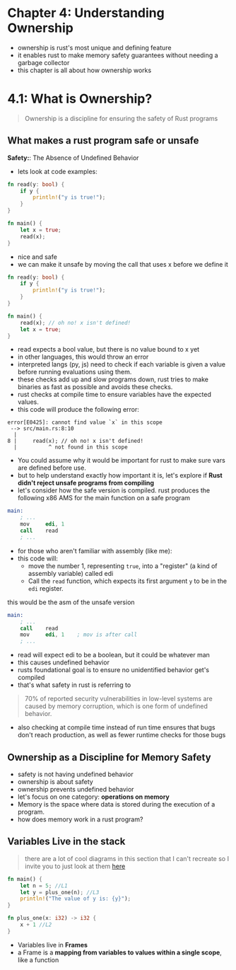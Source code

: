# Chapter 4: Understanding Ownership
- ownership is rust's most unique and defining feature
- it enables rust to make memory safety guarantees without needing a garbage collector
- this chapter is all about how ownership works

# 4.1: What is Ownership?
>Ownership is a discipline for ensuring the safety of Rust programs

## What makes a rust program safe or unsafe
**Safety:**: The Absence of Undefined Behavior 
- lets look at code examples:
```Rust
fn read(y: bool) {
    if y {
        println!("y is true!");
    }
}

fn main() {
    let x = true;
    read(x);
}
```
- nice and safe
- we can make it unsafe by moving the call that uses x before we define it

```Rust 
fn read(y: bool) {
    if y {
        println!("y is true!");
    }
}

fn main() {
    read(x); // oh no! x isn't defined!
    let x = true;
}
```
- read expects a bool value, but there is no value bound to x yet
- in other languages, this would throw an error
- interpreted langs (py, js) need to check if each variable is given a value before running evaluations using them.
- these checks add up and slow programs down, rust tries to make binaries as fast as possible and avoids these checks.
- rust checks at compile time to ensure variables have the expected values.
- this code will produce the following error:
```
error[E0425]: cannot find value `x` in this scope
 --> src/main.rs:8:10
  |
8 |     read(x); // oh no! x isn't defined!
  |          ^ not found in this scope

```
- You could assume why it would be important for rust to make sure vars are defined before use.
- but to help understand exactly how important it is, let's explore if **Rust didn't reject unsafe programs from compiling**
- let's consider how the safe version is compiled. rust produces the following x86 AMS for the main function on a safe program

```S
main:
    ; ...
    mov     edi, 1
    call    read
    ; ...
```
- for those who aren't familiar with assembly (like me):
- this code will:
  - move the number 1, representing ``true``, into a "register" (a kind of assembly variable) called edi
  - Call the ``read``  function, which expects its first argument ``y`` to be in the ``edi`` register.

this would be the asm of the unsafe version 
```S
main:
    ; ...
    call    read
    mov     edi, 1    ; mov is after call
    ; ...
```
- read will expect edi to be a boolean, but it could be whatever man 
- this causes undefined behavior
- rusts foundational goal is to ensure no unidentified behavior get's compiled 
- that's what safety in rust is referring to 
>70% of reported security vulnerabilities in low-level systems are caused by memory corruption, which is one form of undefined behavior.
- also checking at compile time instead of run time ensures that bugs don't reach production, as well as fewer runtime checks for those bugs

## Ownership as a Discipline for Memory Safety
- safety is not having undefined behavior
- ownership is about safety
- ownership prevents undefined behavior
- let's focus on one category: **operations on memory**
- Memory is the space where data is stored during the execution of a program.
- how does memory work in a rust program?

## Variables Live in the stack
> there are a lot of cool diagrams in this section that I can't recreate so I invite you to just look at them [here](https://rust-book.cs.brown.edu/ch04-01-what-is-ownership.html)
```Rust
fn main() {
    let n = 5; //L1
    let y = plus_one(n); //L3
    println!("The value of y is: {y}");
}

fn plus_one(x: i32) -> i32 {
    x + 1 //L2      
}
```
- Variables live in **Frames**
- a Frame is a **mapping from variables to values within a single scope**, like a function